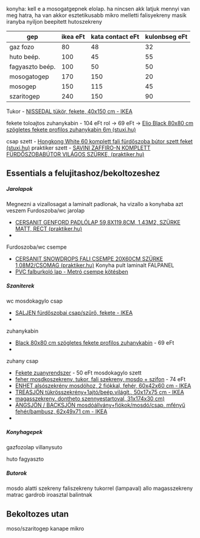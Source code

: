 konyha: 
kell e a mosogatgepnek elolap. ha nincsen akk latjuk mennyi van meg hatra, ha van akkor esztetikusabb
mikro melletti falisyekreny masik iranyba nyiljon
beepitett hutoszekreny


| gep             | ikea eFt | kata contact eFt | kulonbseg eFt |
| --------------- | -------- | ---------------- | ------------- |
| gaz fozo        | 80       | 48               | 32            |
| huto beép.      | 100      | 45               | 55            |
| fagyaszto beép. | 100      | 50               | 50            |
| mosogatogep     | 170      | 150              | 20            |
| mosogep         | 150      | 115              | 45            |
| szaritogep      | 240      | 150              | 90            |


Tukor - [NISSEDAL tükör, fekete, 40x150 cm - IKEA](https://www.ikea.com/hu/hu/p/nissedal-tuekoer-fekete-30320321/)

fekete toloajtos zuhanykabin - 104 eFt rol -> 69 eFt -> [Elio Black 80x80 cm szögletes fekete profilos zuhanykabin 6m (stuxi.hu)](https://stuxi.hu/Elio-Black-80x80-cm-szogletes-ket-toloajtos-zuhany)

csap szett - [Hongkong White 60 komplett fali fürdőszoba bútor szett feket (stuxi.hu)](https://stuxi.hu/spd/8056D-60-white-BL-set2/Hongkong-White-60-komplett-furdoszoba-butor-szett)
praktiker szett - [SAVINI ZAFFIRO-N KOMPLETT FÜRDŐSZOBABÚTOR VILÁGOS SZÜRKE, (praktiker.hu)](https://www.praktiker.hu/furdoszoba/furdoszobabutor/komplett-furdoszobabutor/savini-zaffiro-n-kompl-fszbutor-vszurke-56-5x65x42-5cm52x73-5x12-5cm/p/320589)

## Essentials a felujitashoz/bekoltozeshez
##### Jarolapok
Megnezni a vizallosagat a laminalt padlonak, ha vizallo a konyhaba azt veszem
Furdoszoba/wc jarolap
- [CERSANIT GENFORD PADLÓLAP 59,8X119,8CM, 1,43M2, SZÜRKE MATT, RECT (praktiker.hu)](https://www.praktiker.hu/epites-felujitas/hidegburkolat-es-tartozek/belteri-padlolap-jarolap/cersanit-genford-padlolap-59-8x119-8cm-1-43m2-szurke-matt-rect-g1-gpt1013/p/412852)
- 
Furdoszoba/wc csempe
- [CERSANIT SNOWDROPS FALI CSEMPE 20X60CM SZÜRKE 1,08M2/CSOMAG (praktiker.hu)](https://www.praktiker.hu/epites-felujitas/hidegburkolat-es-tartozek/falicsempe/cersanit-snowdrops-fali-csempe-20x60cm-szurke-1-08m2/csomag/p/320807)
Konyha pult laminalt FALPANEL
- [PVC falburkoló lap - Metró csempe kötésben](https://www.anrodiszlec.hu/product_info.php/products_id/24622?gad_source=1&gclid=Cj0KCQjw0MexBhD3ARIsAEI3WHIgX-5zeWExo_bnlq4fLRCzUzrQvp2_h2LE4OSKL4FjcWd7Z5z_za0aAs5FEALw_wcB)
##### Szaniterek
wc
mosdokagylo
csap
- [SALJEN fürdőszobai csap/szűrő, fekete - IKEA](https://www.ikea.com/hu/hu/p/saljen-fuerdoszobai-csap-szuro-fekete-40385492/)
- 
zuhanykabin
- [Black 80x80 cm szögletes fekete profilos zuhanykabin](https://stuxi.hu/Elio-Black-80x80-cm-szogletes-ket-toloajtos-zuhany) - 69 eFt
- 

zuhany csap
- [Fekete zuanyrendszer](https://stuxi.hu/NERO-fekete-fem-zuhanyrendszer-fej-es-kezizuhannyal) - 50 eFt
mosdokagylo szett
- [feher mosdkoszekreny, tukor, fali szekreny, mosdo + szifon](https://miniwebshop.hu/furdoszoba-szekreny-mosdoval-Venezia-Dream-I-feher) - 74 eFt
- [ENHET alsószekrény mosdóhoz, 2 fiókkal, fehér, 60x42x60 cm - IKEA](https://www.ikea.com/hu/hu/p/enhet-alsoszekreny-mosdohoz-2-fiokkal-feher-s09322341/#content)
- [TREASJÖN tükrösszekrény+1ajtó/beép.világít., 50x17x75 cm - IKEA](https://www.ikea.com/hu/hu/p/treasjoen-tuekroesszekreny-1ajto-beep-vilagit-50564445/)
- [magasszekreny, dontheto szennyestartoval, 31x174x30 cm)](https://bonus-shop.hu/Drohmo-Nel-IV-furdoszoba-szekreny-feher)
- [ÄNGSJÖN / BACKSJÖN mosdóállvány+fiókok/mosdó/csap, mfényű fehér/bambusz, 62x49x71 cm - IKEA](https://www.ikea.com/hu/hu/p/aengsjoen-backsjoen-mosdoallvany-fiokok-mosdo-csap-mfenyu-feher-bambusz-s89521049/)
- 
##### Konyhagepek
gazfozolap
villanysuto

huto
fagyaszto

##### Butorok
mosdo alatti szekreny
faliszekreny tukorrel (lampaval)
allo magasszekreny
matrac
gardrob
iroasztal balintnak

## Bekoltozes utan
moso/szaritogep
kanape
mikro